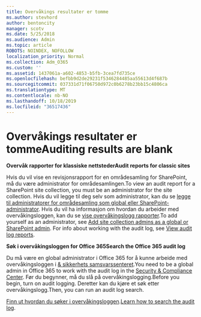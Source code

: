 ```yaml
---
title: Overvåkings resultater er tomme
ms.author: stevhord
author: bentoncity
manager: scotv
ms.date: 5/25/2018
ms.audience: Admin
ms.topic: article
ROBOTS: NOINDEX, NOFOLLOW
localization_priority: Normal
ms.collection: Adm_O365
ms.custom: ''
ms.assetid: 1437061a-a602-4853-b5fb-3cea7fd735ce
ms.openlocfilehash: befbb9d2de29231f5346284485aa55613d4f687b
ms.sourcegitcommit: 037331d71f06750d972c0b6278b23bb15c4806ca
ms.translationtype: MT
ms.contentlocale: nb-NO
ms.lasthandoff: 10/18/2019
ms.locfileid: "36517436"
---
```

# <a name="auditing-results-are-blank"></a><span data-ttu-id="cc123-102">Overvåkings resultater er tomme</span><span class="sxs-lookup"><span data-stu-id="cc123-102">Auditing results are blank</span></span>

 <span data-ttu-id="cc123-103">**Overvåk rapporter for klassiske nettsteder**</span><span class="sxs-lookup"><span data-stu-id="cc123-103">**Audit reports for classic sites**</span></span>
  
<span data-ttu-id="cc123-104">Hvis du vil vise en revisjonsrapport for en områdesamling for SharePoint, må du være administrator for områdesamlingen.</span><span class="sxs-lookup"><span data-stu-id="cc123-104">To view an audit report for a SharePoint site collection, you must be an administrator for the site collection.</span></span> <span data-ttu-id="cc123-105">Hvis du vil legge til deg selv som administrator, kan du se [legge til administratorer for områdesamling som global eller SharePoint-administrator](https://go.microsoft.com/fwlink/?linkid=869390). Hvis du vil ha informasjon om hvordan du arbeider med overvåkingsloggen, kan du se [vise overvåkingslogg rapporter](https://go.microsoft.com/fwlink/?linkid=395237).</span><span class="sxs-lookup"><span data-stu-id="cc123-105">To add yourself as an administrator, see [Add site collection admins as a global or SharePoint admin](https://go.microsoft.com/fwlink/?linkid=869390). For info about working with the audit log, see [View audit log reports](https://go.microsoft.com/fwlink/?linkid=395237).</span></span> 
  
 <span data-ttu-id="cc123-106">**Søk i overvåkingsloggen for Office 365**</span><span class="sxs-lookup"><span data-stu-id="cc123-106">**Search the Office 365 audit log**</span></span>
  
<span data-ttu-id="cc123-107">Du må være en global administrator i Office 365 for å kunne arbeide med overvåkingsloggen i [ &amp; sikkerhets samsvarssenteret](https://protection.office.com).</span><span class="sxs-lookup"><span data-stu-id="cc123-107">You need to be a global admin in Office 365 to work with the audit log in the [Security &amp; Compliance Center](https://protection.office.com).</span></span> <span data-ttu-id="cc123-108">Før du begynner, må du slå på overvåkingslogging.</span><span class="sxs-lookup"><span data-stu-id="cc123-108">Before you begin, turn on audit logging.</span></span> <span data-ttu-id="cc123-109">Deretter kan du kjøre et søk etter overvåkingslogg.</span><span class="sxs-lookup"><span data-stu-id="cc123-109">Then, you can run an audit log search.</span></span> 
  
<span data-ttu-id="cc123-110">[Finn ut hvordan du søker i overvåkingsloggen](https://go.microsoft.com/fwlink/?linkid=708432).</span><span class="sxs-lookup"><span data-stu-id="cc123-110">[Learn how to search the audit log](https://go.microsoft.com/fwlink/?linkid=708432).</span></span>
  


